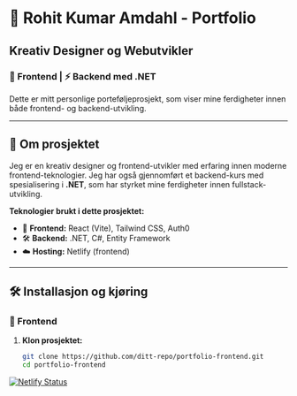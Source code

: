 # 🚀 Rohit Kumar Amdahl - Portfolio  

##  Kreativ Designer og Webutvikler  
### 🎨 Frontend | ⚡ Backend med .NET  

Dette er mitt personlige porteføljeprosjekt, som viser mine ferdigheter innen både frontend- og backend-utvikling.  

---

## 📌 Om prosjektet  
Jeg er en kreativ designer og frontend-utvikler med erfaring innen moderne frontend-teknologier. Jeg har også gjennomført et backend-kurs med spesialisering i **.NET**, som har styrket mine ferdigheter innen fullstack-utvikling.  

**Teknologier brukt i dette prosjektet:**  
- 🎨 **Frontend:** React (Vite), Tailwind CSS, Auth0  
- 🛠 **Backend:** .NET, C#, Entity Framework  
- ☁️ **Hosting:** Netlify (frontend)

---

## 🛠️ Installasjon og kjøring  

### 🔹 Frontend  
1. **Klon prosjektet:**  
   ```sh
   git clone https://github.com/ditt-repo/portfolio-frontend.git
   cd portfolio-frontend

[![Netlify Status](https://api.netlify.com/api/v1/badges/d79ec4a9-6fba-4f2c-8c8b-7acce8d6a11d/deploy-status)](https://app.netlify.com/sites/rohit-e9f109/deploys)
